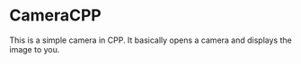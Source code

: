 # CameraCPP
This is a simple camera in CPP. It basically opens a camera and displays the image to you.
